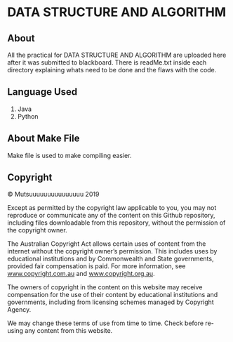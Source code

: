 # DATA STRUCTURE AND ALGORITHM

## About
All the practical for DATA STRUCTURE AND ALGORITHM are uploaded here after it was submitted to blackboard.
There is readMe.txt inside each directory explaining whats need to be done and the flaws with the code. 

## Language Used
1. Java 
2. Python 

## About Make File
Make file is used to make compiling easier.

## Copyright
© Mutsuuuuuuuuuuuuuuu 2019

Except as permitted by the copyright law applicable to you, you may not reproduce or communicate any of the content on this Github repository, including files downloadable from this repository, without the permission of the copyright owner.

The Australian Copyright Act allows certain uses of content from the internet without the copyright owner’s permission. This includes uses by educational institutions and by Commonwealth and State governments, provided fair compensation is paid. For more information, see www.copyright.com.au and www.copyright.org.au.

The owners of copyright in the content on this website may receive compensation for the use of their content by educational institutions and governments, including from licensing schemes managed by Copyright Agency.

We may change these terms of use from time to time. Check before re-using any content from this website.
